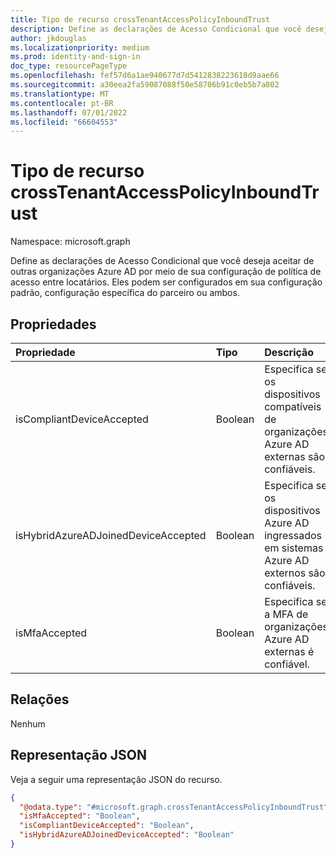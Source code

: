 ```yaml
---
title: Tipo de recurso crossTenantAccessPolicyInboundTrust
description: Define as declarações de Acesso Condicional que você deseja aceitar de outras organizações por meio de sua configuração de política de acesso entre locatários.
author: jkdouglas
ms.localizationpriority: medium
ms.prod: identity-and-sign-in
doc_type: resourcePageType
ms.openlocfilehash: fef57d6a1ae940677d7d5412838223618d9aae66
ms.sourcegitcommit: a30eea2fa59087088f50e58706b91c0eb5b7a802
ms.translationtype: MT
ms.contentlocale: pt-BR
ms.lasthandoff: 07/01/2022
ms.locfileid: "66604553"
---
```

# <a name="crosstenantaccesspolicyinboundtrust-resource-type"></a>Tipo de recurso crossTenantAccessPolicyInboundTrust

Namespace: microsoft.graph

Define as declarações de Acesso Condicional que você deseja aceitar de outras organizações Azure AD por meio de sua configuração de política de acesso entre locatários. Eles podem ser configurados em sua configuração padrão, configuração específica do parceiro ou ambos.

## <a name="properties"></a>Propriedades

|Propriedade|Tipo|Descrição|
|:---|:---|:---|
| isCompliantDeviceAccepted | Boolean | Especifica se os dispositivos compatíveis de organizações Azure AD externas são confiáveis. |
| isHybridAzureADJoinedDeviceAccepted | Boolean | Especifica se os dispositivos Azure AD ingressados em sistemas Azure AD externos são confiáveis. |
| isMfaAccepted | Boolean | Especifica se a MFA de organizações Azure AD externas é confiável.|

## <a name="relationships"></a>Relações

Nenhum

## <a name="json-representation"></a>Representação JSON

Veja a seguir uma representação JSON do recurso.
<!-- {
  "blockType": "resource",
  "@odata.type": "microsoft.graph.crossTenantAccessPolicyInboundTrust"
}
-->

``` json
{
  "@odata.type": "#microsoft.graph.crossTenantAccessPolicyInboundTrust",
  "isMfaAccepted": "Boolean",
  "isCompliantDeviceAccepted": "Boolean",
  "isHybridAzureADJoinedDeviceAccepted": "Boolean"
}
```
